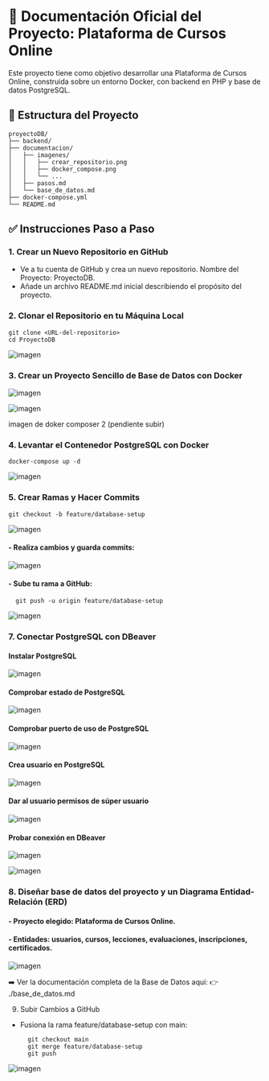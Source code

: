# 🚀 Documentación Oficial del Proyecto: Plataforma de Cursos Online

Este proyecto tiene como objetivo desarrollar una Plataforma de Cursos Online, construida sobre un entorno Docker, con backend en PHP y base de datos PostgreSQL.

## 📂 Estructura del Proyecto

    proyectoDB/
    ├── backend/
    ├── documentacion/
    │   ├── imagenes/
    │   │   ├── crear_repositorio.png
    │   │   ├── docker_compose.png
    │   │   └── ...
    │   ├── pasos.md
    │   └── base_de_datos.md
    ├── docker-compose.yml
    └── README.md              


## ✅ Instrucciones Paso a Paso

### 1. Crear un Nuevo Repositorio en GitHub
- Ve a tu cuenta de GitHub y crea un nuevo repositorio. Nombre del Proyecto: ProyectoDB.
- Añade un archivo README.md inicial describiendo el propósito del proyecto.

### 2. Clonar el Repositorio en tu Máquina Local

    git clone <URL-del-repositorio>
    cd ProyectoDB

![imagen](./imagenes/1_clonar_repo_local.png)

### 3. Crear un Proyecto Sencillo de Base de Datos con Docker

![imagen](./imagenes/crear_docker_composer.png)

![imagen](./imagenes/editar_docker_compose.png)

imagen de doker composer 2 (pendiente subir)

### 4. Levantar el Contenedor PostgreSQL con Docker

    docker-compose up -d

![imagen](./imagenes/levantar_proyecto.png)


### 5. Crear Ramas y Hacer Commits

    git checkout -b feature/database-setup

![imagen](./imagenes/Crear_rama.png)

#### - Realiza cambios y guarda commits:

![imagen](./imagenes/Cambios_en_rama.png)

#### - Sube tu rama a GitHub:

      git push -u origin feature/database-setup

![imagen](./imagenes/subida_archivos.png)

### 7. Conectar PostgreSQL con DBeaver

#### Instalar PostgreSQL
![imagen](./imagenes/instalar_postgres_2.png)

#### Comprobar estado de PostgreSQL
![imagen](./imagenes/instalar_postgres_3_comrprobar_estado.png)

#### Comprobar puerto de uso de PostgreSQL
![imagen](./imagenes/instalar_postgres_4_comprueba_puerto.png)

#### Crea usuario en PostgreSQL
![imagen](./imagenes/Crea_user_postgres_1.png)

#### Dar al usuario permisos de súper usuario
![imagen](./imagenes/superusuario.png)

#### Probar conexión en DBeaver
![imagen](./imagenes/probar_concexion_dbeaver_1.png)

![imagen](./imagenes/probar_conexion_dbeaver_2.png)


### 8. Diseñar base de datos del proyecto y un Diagrama Entidad-Relación (ERD)

#### - Proyecto elegido: Plataforma de Cursos Online.
#### - Entidades: usuarios, cursos, lecciones, evaluaciones, inscripciones, certificados.

![imagen](./imagenes/diagrama_ER.png)

➡️ Ver la documentación completa de la Base de Datos aquí:
👉 ./base_de_datos.md


9. Subir Cambios a GitHub
- Fusiona la rama feature/database-setup con main:

        git checkout main
        git merge feature/database-setup
        git push

![imagen](./imagenes/fusion_rama.png)
